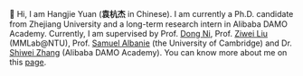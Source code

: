 👋 Hi, I am Hangjie Yuan (**袁杭杰** in Chinese). 
I am currently a Ph.D. candidate from Zhejiang University and a long-term research intern in Alibaba DAMO Academy.
Currently, I am supervised by Prof. [Dong Ni](https://person.zju.edu.cn/en/nidong), Prof. [Ziwei Liu](https://liuziwei7.github.io/) (MMLab@NTU), Prof. [Samuel Albanie](https://samuelalbanie.com/) (the University of Cambridge) and Dr. [Shiwei Zhang](https://scholar.google.com/citations?user=ZO3OQ-8AAAAJ&hl=en&oi=ao) (Alibaba DAMO Academy).
You can know more about me on this [page](https://jacobyuan7.github.io/).

<!-- - 👋 Hi, I’m @JacobYuan7
- 👀 I’m interested in ...
- 🌱 I’m currently learning ...
- 💞️ I’m looking to collaborate on ...
- 📫 How to reach me ... -->

<!---
JacobYuan7/JacobYuan7 is a ✨ special ✨ repository because its `README.md` (this file) appears on your GitHub profile.
You can click the Preview link to take a look at your changes.
--->
